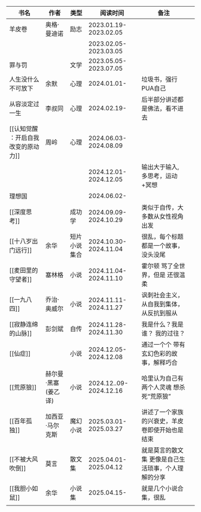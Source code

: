 
| 书名                   | 作者           | 类型     | 阅读时间                   | 备注                         |     |
| -------------------- | ------------ | ------ | ---------------------- | -------------------------- | --- |
| 羊皮卷                  | 奥格·曼迪诺       | 励志     | 2023.01.19-2023.02.05  |                            |     |
|                      |              |        | 2023.02.05-2023.03.05  |                            |     |
| 罪与罚                  |              | 文学     | 2023.05.05-2023.07.05  |                            |     |
| 人生没什么不可放下            | 余默           | 心理     | 2024.01.01-            | 垃圾书，强行PUA自己                |     |
| 从容淡定过一生              | 李叔同          | 心理     | 2024.02.19-            | 后半部分讲述都是佛法，看不进去            |     |
| [[认知觉醒 ：开启自我改变的原动力]] | 周岭           | 心理     | 2024.06.03-2024.08.09  |                            |     |
|                      |              |        | 2024.12.01-2024.12.05  | 输出大于输入, 多思考，运动+冥想          |     |
| 理想国                  |              |        | 2024.06.02-            |                            |     |
| [[深度思考]]             |              | 成功学    | 2024.09.09-2024.10.29  | 类似于自传，大多数从女性视角出发           |     |
| [[十八岁出门远行]]          | 余华           | 短片小说集合 | 2024.10.30- 2024.11.04 | 很乱，每个标题都是一个故事，没头没尾         |     |
| [[麦田里的守望者]]          | 塞林格          | 小说     | 2024.11.04-2024.11.10  | 霍尔顿 骂了全世界，但是 还很温柔          |     |
| [[一九八四]]             | 乔治·奥威尔       | 小说     | 2024.11.11-2024.11.27  | 讽刺社会主义，从自我到集体，从反抗到服从       |     |
| [[寂静连绵的山脉]]          | 彭剑斌          | 自传     | 2024.11.28-2024.11.30  | 我是什么？我是谁？ 我的过往？            |     |
| [[仙症]]               |              | 小说     | 2024.12.05-2024.12.08  | 通过一个个 带有玄幻色彩的故事，解释巧合       |     |
| [[荒原狼]]              | 赫尔曼·黑塞 (姜乙译) | 小说     | 2024.12..09-2024.12.16 | 哈里认为自己有两个人灵魂  想杀死“荒原狼”     |     |
| [[百年孤独]]             | 加西亚·马尔克斯     | 魔幻小说   | 2025.03.01-2025.03.27  | 讲述了一个家族的兴衰史，羊皮卷即使开始也是结束    |     |
| [[不被大风吹倒]]           | 莫言           | 散文集    | 2025.04.01-2025.04.12  | 就是莫言的散文集 更像是自己生活琐事，个人理解的分享 |     |
| [[我胆小如鼠]]            | 余华           | 小说集    | 2025.04.15-            | 就是几个小说合集，很乱                |     |
|                      |              |        |                        |                            |     |

